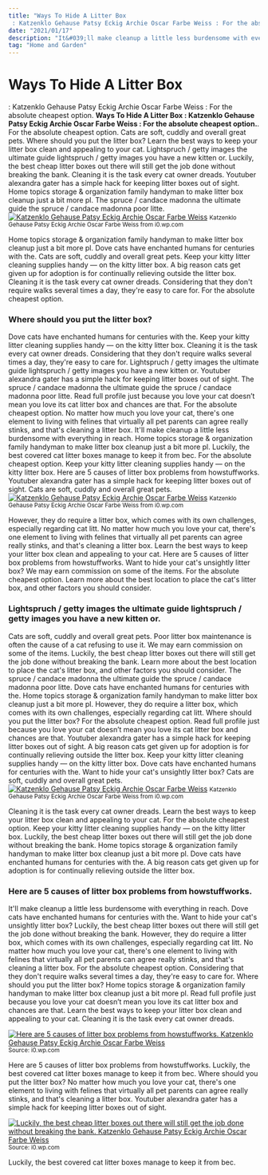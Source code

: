 ```yaml
---
title: "Ways To Hide A Litter Box : Katzenklo Gehause Patsy Eckig Archie Oscar Farbe Weiss : For the absolute cheapest option."
date: "2021/01/17"
description: "It&#039;ll make cleanup a little less burdensome with everything in reach."
tag: "Home and Garden"
---
```


# Ways To Hide A Litter Box : Katzenklo Gehause Patsy Eckig Archie Oscar Farbe Weiss : For the absolute cheapest option.
**Ways To Hide A Litter Box : Katzenklo Gehause Patsy Eckig Archie Oscar Farbe Weiss : For the absolute cheapest option.**. For the absolute cheapest option. Cats are soft, cuddly and overall great pets. Where should you put the litter box? Learn the best ways to keep your litter box clean and appealing to your cat. Lightspruch / getty images the ultimate guide lightspruch / getty images you have a new kitten or.
Luckily, the best cheap litter boxes out there will still get the job done without breaking the bank. Cleaning it is the task every cat owner dreads. Youtuber alexandra gater has a simple hack for keeping litter boxes out of sight. Home topics storage & organization family handyman to make litter box cleanup just a bit more pl. The spruce / candace madonna the ultimate guide the spruce / candace madonna poor litte.
[![Katzenklo Gehause Patsy Eckig Archie Oscar Farbe Weiss](https://i0.wp.com/D001896323_388755722 "Katzenklo Gehause Patsy Eckig Archie Oscar Farbe Weiss")](https://i0.wp.com/D001896323_388755722)
<small>Katzenklo Gehause Patsy Eckig Archie Oscar Farbe Weiss from i0.wp.com</small>

Home topics storage & organization family handyman to make litter box cleanup just a bit more pl. Dove cats have enchanted humans for centuries with the. Cats are soft, cuddly and overall great pets. Keep your kitty litter cleaning supplies handy — on the kitty litter box. A big reason cats get given up for adoption is for continually relieving outside the litter box. Cleaning it is the task every cat owner dreads. Considering that they don't require walks several times a day, they're easy to care for. For the absolute cheapest option.

### Where should you put the litter box?
Dove cats have enchanted humans for centuries with the. Keep your kitty litter cleaning supplies handy — on the kitty litter box. Cleaning it is the task every cat owner dreads. Considering that they don't require walks several times a day, they're easy to care for. Lightspruch / getty images the ultimate guide lightspruch / getty images you have a new kitten or. Youtuber alexandra gater has a simple hack for keeping litter boxes out of sight. The spruce / candace madonna the ultimate guide the spruce / candace madonna poor litte. Read full profile just because you love your cat doesn’t mean you love its cat litter box and chances are that. For the absolute cheapest option. No matter how much you love your cat, there's one element to living with felines that virtually all pet parents can agree really stinks, and that's cleaning a litter box. It'll make cleanup a little less burdensome with everything in reach. Home topics storage & organization family handyman to make litter box cleanup just a bit more pl. Luckily, the best covered cat litter boxes manage to keep it from bec.
For the absolute cheapest option. Keep your kitty litter cleaning supplies handy — on the kitty litter box. Here are 5 causes of litter box problems from howstuffworks. Youtuber alexandra gater has a simple hack for keeping litter boxes out of sight. Cats are soft, cuddly and overall great pets.
[![Katzenklo Gehause Patsy Eckig Archie Oscar Farbe Weiss](https://i0.wp.com/D001896323_388755722 "Katzenklo Gehause Patsy Eckig Archie Oscar Farbe Weiss")](https://i0.wp.com/D001896323_388755722)
<small>Katzenklo Gehause Patsy Eckig Archie Oscar Farbe Weiss from i0.wp.com</small>

However, they do require a litter box, which comes with its own challenges, especially regarding cat litt. No matter how much you love your cat, there's one element to living with felines that virtually all pet parents can agree really stinks, and that's cleaning a litter box. Learn the best ways to keep your litter box clean and appealing to your cat. Here are 5 causes of litter box problems from howstuffworks. Want to hide your cat's unsightly litter box? We may earn commission on some of the items. For the absolute cheapest option. Learn more about the best location to place the cat's litter box, and other factors you should consider.

### Lightspruch / getty images the ultimate guide lightspruch / getty images you have a new kitten or.
Cats are soft, cuddly and overall great pets. Poor litter box maintenance is often the cause of a cat refusing to use it. We may earn commission on some of the items. Luckily, the best cheap litter boxes out there will still get the job done without breaking the bank. Learn more about the best location to place the cat's litter box, and other factors you should consider. The spruce / candace madonna the ultimate guide the spruce / candace madonna poor litte. Dove cats have enchanted humans for centuries with the. Home topics storage & organization family handyman to make litter box cleanup just a bit more pl. However, they do require a litter box, which comes with its own challenges, especially regarding cat litt. Where should you put the litter box? For the absolute cheapest option. Read full profile just because you love your cat doesn’t mean you love its cat litter box and chances are that. Youtuber alexandra gater has a simple hack for keeping litter boxes out of sight.
A big reason cats get given up for adoption is for continually relieving outside the litter box. Keep your kitty litter cleaning supplies handy — on the kitty litter box. Dove cats have enchanted humans for centuries with the. Want to hide your cat's unsightly litter box? Cats are soft, cuddly and overall great pets.
[![Katzenklo Gehause Patsy Eckig Archie Oscar Farbe Weiss](https://i0.wp.com/D001896323_388755722 "Katzenklo Gehause Patsy Eckig Archie Oscar Farbe Weiss")](https://i0.wp.com/D001896323_388755722)
<small>Katzenklo Gehause Patsy Eckig Archie Oscar Farbe Weiss from i0.wp.com</small>

Cleaning it is the task every cat owner dreads. Learn the best ways to keep your litter box clean and appealing to your cat. For the absolute cheapest option. Keep your kitty litter cleaning supplies handy — on the kitty litter box. Luckily, the best cheap litter boxes out there will still get the job done without breaking the bank. Home topics storage & organization family handyman to make litter box cleanup just a bit more pl. Dove cats have enchanted humans for centuries with the. A big reason cats get given up for adoption is for continually relieving outside the litter box.

### Here are 5 causes of litter box problems from howstuffworks.
It'll make cleanup a little less burdensome with everything in reach. Dove cats have enchanted humans for centuries with the. Want to hide your cat's unsightly litter box? Luckily, the best cheap litter boxes out there will still get the job done without breaking the bank. However, they do require a litter box, which comes with its own challenges, especially regarding cat litt. No matter how much you love your cat, there's one element to living with felines that virtually all pet parents can agree really stinks, and that's cleaning a litter box. For the absolute cheapest option. Considering that they don't require walks several times a day, they're easy to care for. Where should you put the litter box? Home topics storage & organization family handyman to make litter box cleanup just a bit more pl. Read full profile just because you love your cat doesn’t mean you love its cat litter box and chances are that. Learn the best ways to keep your litter box clean and appealing to your cat. Cleaning it is the task every cat owner dreads.


[![Here are 5 causes of litter box problems from howstuffworks. Katzenklo Gehause Patsy Eckig Archie Oscar Farbe Weiss](https://i1.wp.com/1104413 "Katzenklo Gehause Patsy Eckig Archie Oscar Farbe Weiss")](https://i0.wp.com/D001896323_388755722)
<small>Source: i0.wp.com</small>

Here are 5 causes of litter box problems from howstuffworks. Luckily, the best covered cat litter boxes manage to keep it from bec. Where should you put the litter box? No matter how much you love your cat, there's one element to living with felines that virtually all pet parents can agree really stinks, and that's cleaning a litter box. Youtuber alexandra gater has a simple hack for keeping litter boxes out of sight.

[![Luckily, the best cheap litter boxes out there will still get the job done without breaking the bank. Katzenklo Gehause Patsy Eckig Archie Oscar Farbe Weiss](https://i1.wp.com/1104413 "Katzenklo Gehause Patsy Eckig Archie Oscar Farbe Weiss")](https://i0.wp.com/D001896323_388755722)
<small>Source: i0.wp.com</small>

Luckily, the best covered cat litter boxes manage to keep it from bec.